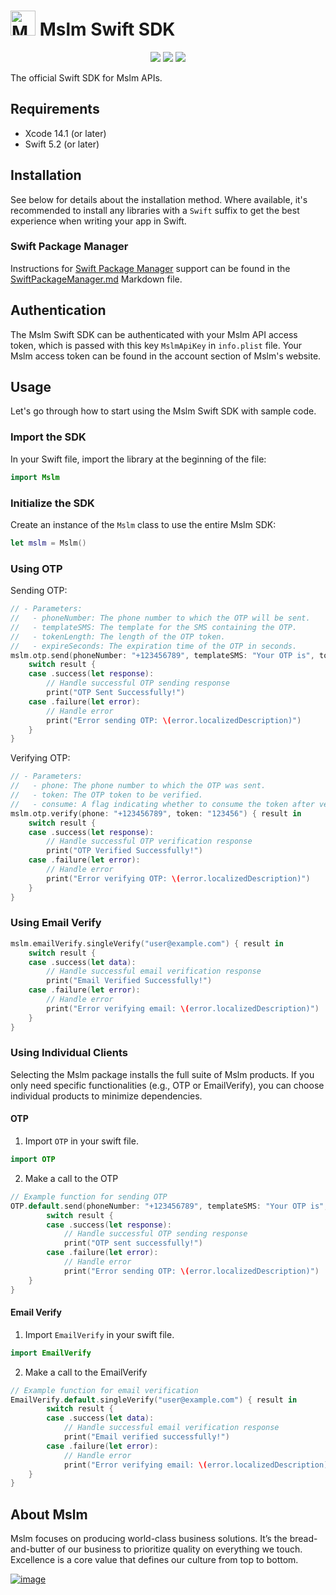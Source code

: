 # [<img src="https://avatars.githubusercontent.com/u/50307970?s=200&v=4" alt="Mslm" width="40"/>](https://mslm.io/) Mslm Swift SDK
<p align="center">
<a href="https://github.com/mslmio/sdk-swift"><img src="https://img.shields.io/badge/build-passing-%231CB735"></a>
<a href="https://github.com/mslmio/sdk-swift"><img src="https://img.shields.io/badge/Swift-Doc-DE5C43.svg?logo=swift"></a>
<a href="https://swift.org/package-manager/"><img src="https://img.shields.io/badge/SPM-supported-DE5C43.svg?style=flat"></a>
</p>

The official Swift SDK for Mslm APIs.

## Requirements

- Xcode 14.1 (or later)
- Swift 5.2 (or later)

## Installation

See below for details about the installation method. Where
available, it's recommended to install any libraries with a `Swift` suffix to get the
best experience when writing your app in Swift.

### Swift Package Manager

Instructions for [Swift Package Manager](https://swift.org/package-manager/) support can be found in the [SwiftPackageManager.md](SwiftPackageManager.md) Markdown file.

## Authentication

The Mslm Swift SDK can be authenticated with your Mslm API access token, which is passed with this key `MslmApiKey` in `info.plist` file. Your Mslm access token can be found in the account section of Mslm's website.

## Usage

Let's go through how to start using the Mslm Swift SDK with sample code.

### Import the SDK

In your Swift file, import the library at the beginning of the file:

```swift
import Mslm
```

### Initialize the SDK

Create an instance of the `Mslm` class to use the entire Mslm SDK:

```swift
let mslm = Mslm()
```

### Using OTP

Sending OTP:

```swift
// - Parameters:
//   - phoneNumber: The phone number to which the OTP will be sent.
//   - templateSMS: The template for the SMS containing the OTP.
//   - tokenLength: The length of the OTP token.
//   - expireSeconds: The expiration time of the OTP in seconds.
mslm.otp.send(phoneNumber: "+123456789", templateSMS: "Your OTP is", tokenLength: 6, expireSeconds: 60) { result in
    switch result {
    case .success(let response):
        // Handle successful OTP sending response
        print("OTP Sent Successfully!")
    case .failure(let error):
        // Handle error
        print("Error sending OTP: \(error.localizedDescription)")
    }
}
```

Verifying OTP:

```swift
// - Parameters:
//   - phone: The phone number to which the OTP was sent.
//   - token: The OTP token to be verified.
//   - consume: A flag indicating whether to consume the token after verification (default is `true`).
mslm.otp.verify(phone: "+123456789", token: "123456") { result in
    switch result {
    case .success(let response):
        // Handle successful OTP verification response
        print("OTP Verified Successfully!")
    case .failure(let error):
        // Handle error
        print("Error verifying OTP: \(error.localizedDescription)")
    }
}
```

### Using Email Verify

```swift
mslm.emailVerify.singleVerify("user@example.com") { result in
    switch result {
    case .success(let data):
        // Handle successful email verification response
        print("Email Verified Successfully!")
    case .failure(let error):
        // Handle error
        print("Error verifying email: \(error.localizedDescription)")
    }
}
```

### Using Individual Clients

Selecting the Mslm package installs the full suite of Mslm products. If you only need specific functionalities (e.g., OTP or EmailVerify), you can choose individual products to minimize dependencies.

#### OTP

1. Import `OTP` in your swift file.

```swift
import OTP
```

2. Make a call to the OTP

```swift
// Example function for sending OTP
OTP.default.send(phoneNumber: "+123456789", templateSMS: "Your OTP is", tokenLength: 6, expireSeconds: 60) { result in
        switch result {
        case .success(let response):
            // Handle successful OTP sending response
            print("OTP sent successfully!")
        case .failure(let error):
            // Handle error
            print("Error sending OTP: \(error.localizedDescription)")
    }
}
```

#### Email Verify

1. Import `EmailVerify` in your swift file.

```swift
import EmailVerify
```

2. Make a call to the EmailVerify

```swift
// Example function for email verification
EmailVerify.default.singleVerify("user@example.com") { result in
        switch result {
        case .success(let data):
            // Handle successful email verification response
            print("Email verified successfully!")
        case .failure(let error):
            // Handle error
            print("Error verifying email: \(error.localizedDescription)")
    }
}
```

## About Mslm

Mslm focuses on producing world-class business solutions. It’s the bread-and-butter of our business to prioritize quality on everything we touch. Excellence is a core value that defines our culture from top to bottom.

[![image](https://avatars.githubusercontent.com/u/50307970?s=200&v=4)](https://mslm.io/)

